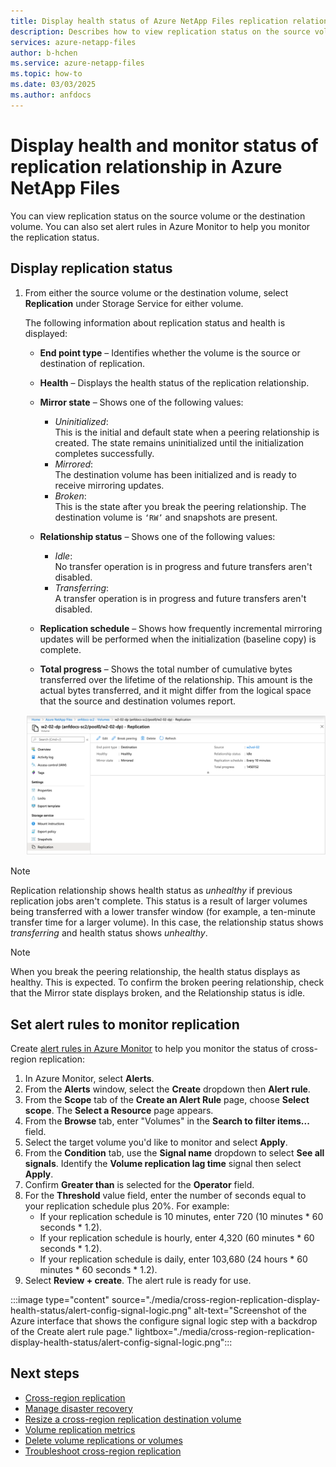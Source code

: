 ```yaml
---
title: Display health status of Azure NetApp Files replication relationship
description: Describes how to view replication status on the source volume or the destination volume of Azure NetApp Files.
services: azure-netapp-files
author: b-hchen
ms.service: azure-netapp-files
ms.topic: how-to
ms.date: 03/03/2025
ms.author: anfdocs
---
```

# Display health and monitor status of replication relationship in Azure NetApp Files

You can view replication status on the source volume or the destination volume. You can also set alert rules in Azure Monitor to help you monitor the replication status.

## Display replication status

1. From either the source volume or the destination volume, select **Replication** under Storage Service for either volume.

    The following information about replication status and health is displayed:  
    * **End point type** – Identifies whether the volume is the source or destination of replication.
    * **Health** – Displays the health status of the replication relationship.
    * **Mirror state** – Shows one of the following values:
        * *Uninitialized*:  
            This is the initial and default state when a peering relationship is created. The state remains uninitialized until the initialization completes successfully.
        * *Mirrored*:   
            The destination volume has been initialized and is ready to receive mirroring updates.
        * *Broken*:   
            This is the state after you break the peering relationship. The destination volume is `‘RW’` and snapshots are present.
    * **Relationship status** – Shows one of the following values: 
        * *Idle*:  
            No transfer operation is in progress and future transfers aren't disabled.
        * *Transferring*:  
            A transfer operation is in progress and future transfers aren't disabled.
    * **Replication schedule** – Shows how frequently incremental mirroring updates will be performed when the initialization (baseline copy) is complete.

    * **Total progress** – Shows the total number of cumulative bytes transferred over the lifetime of the relationship. This amount is the actual bytes transferred, and it might differ from the logical space that the source and destination volumes report.  

    ![Replication health status](./media/cross-region-replication-display-health-status/cross-region-replication-health-status.png)

> [!NOTE] 
> Replication relationship shows health status as *unhealthy* if previous replication jobs aren't complete. This status is a result of larger volumes being transferred with a lower transfer window (for example, a ten-minute transfer time for a larger volume). In this case, the relationship status shows *transferring* and health status shows *unhealthy*.

>[!NOTE]
>When you break the peering relationship, the health status displays as healthy. This is expected. To confirm the broken peering relationship, check that the Mirror state displays broken, and the Relationship status is idle. 

## Set alert rules to monitor replication

Create [alert rules in Azure Monitor](/azure/azure-monitor/alerts/alerts-overview) to help you monitor the status of cross-region replication:

1. In Azure Monitor, select **Alerts**.
2. From the **Alerts** window, select the **Create** dropdown then **Alert rule**.
3. From the **Scope** tab of the **Create an Alert Rule** page, choose **Select scope**. The **Select a Resource** page appears.
4. From the **Browse** tab, enter "Volumes" in the **Search to filter items...** field.
5. Select the target volume you'd like to monitor and select **Apply**.
6. From the **Condition** tab, use the **Signal name** dropdown to select **See all signals**. Identify the **Volume replication lag time** signal then select **Apply**.
7. Confirm **Greater than** is selected for the **Operator** field.
8. For the **Threshold** value field, enter the number of seconds equal to your replication schedule plus 20%. For example:
    * If your replication schedule is 10 minutes, enter 720 (10 minutes * 60 seconds * 1.2). 
    * If your replication schedule is hourly, enter 4,320 (60 minutes * 60 seconds * 1.2). 
    * If your replication schedule is daily, enter 103,680 (24 hours * 60 minutes * 60 seconds * 1.2).
9.	Select **Review + create**. The alert rule is ready for use.

:::image type="content" source="./media/cross-region-replication-display-health-status/alert-config-signal-logic.png" alt-text="Screenshot of the Azure interface that shows the configure signal logic step with a backdrop of the Create alert rule page." lightbox="./media/cross-region-replication-display-health-status/alert-config-signal-logic.png":::

## Next steps

* [Cross-region replication](replication.md)
* [Manage disaster recovery](cross-region-replication-manage-disaster-recovery.md)
* [Resize a cross-region replication destination volume](azure-netapp-files-resize-capacity-pools-or-volumes.md#resize-a-cross-region-replication-destination-volume)
* [Volume replication metrics](azure-netapp-files-metrics.md#replication)
* [Delete volume replications or volumes](cross-region-replication-delete.md)
* [Troubleshoot cross-region replication](troubleshoot-cross-region-replication.md)
